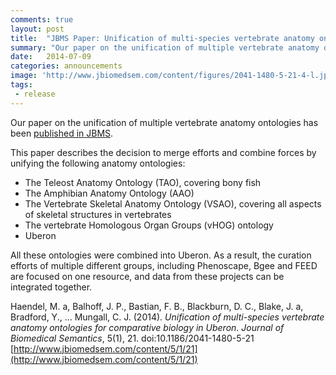 ```yaml
---
comments: true
layout: post
title:  "JBMS Paper: Unification of multi-species vertebrate anatomy ontologies for comparative biology in Uberon"
summary: "Our paper on the unification of multiple vertebrate anatomy ontologies has been published in JBMS"
date:   2014-07-09
categories: announcements
image: 'http://www.jbiomedsem.com/content/figures/2041-1480-5-21-4-l.jpg'
tags:
 - release
---
```


Our paper on the unification of multiple vertebrate anatomy ontologies
has been [published in JBMS](http://www.jbiomedsem.com/content/5/1/21).

This paper describes the decision to merge efforts and combine forces
by unifying the following anatomy ontologies:

 * The Teleost Anatomy Ontology (TAO), covering bony fish
 * The Amphibian Anatomy Ontology (AAO)
 * The Vertebrate Skeletal Anatomy Ontology (VSAO), covering all aspects of skeletal structures in vertebrates
 * The vertebrate Homologous Organ Groups (vHOG) ontology
 * Uberon

All these ontologies were combined into Uberon. As a result, the
curation efforts of multiple different groups, including Phenoscape,
Bgee and FEED are focused on one resource, and data from these
projects can be integrated together.


Haendel, M. a, Balhoff, J. P., Bastian, F. B., Blackburn, D. C., Blake, J. a, Bradford, Y., … Mungall, C. J. (2014).
*Unification of multi-species vertebrate anatomy ontologies for comparative biology in Uberon*.
_Journal of Biomedical Semantics_, 5(1), 21. doi:10.1186/2041-1480-5-21
[http://www.jbiomedsem.com/content/5/1/21](http://www.jbiomedsem.com/content/5/1/21)

